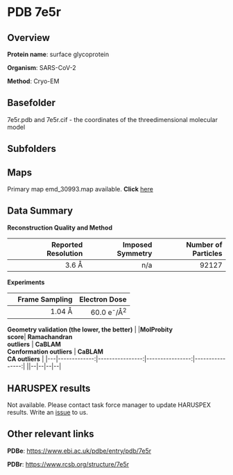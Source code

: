 # PDB 7e5r

## Overview

**Protein name**: surface glycoprotein

**Organism**: SARS-CoV-2

**Method**: Cryo-EM



## Basefolder

7e5r.pdb and 7e5r.cif - the coordinates of the threedimensional molecular model

## Subfolders









## Maps

Primary map emd_30993.map available. **Click** [here](http://ftp.wwpdb.org/pub/emdb/structures/EMD-30993/map/) 

## Data Summary
**Reconstruction Quality and Method**

|   | Reported Resolution | Imposed Symmetry | Number of Particles |
|---|-------------:|----------------:|--------------:|
|   |3.6 Å|n/a|92127|

**Experiments**

|   | Frame Sampling | Electron Dose |
|---|-------------:|----------------:|
|   |1.04 Å|60.0 e<sup>-</sup>/Å<sup>2</sup>|

**Geometry validation (the lower, the better)**
|   |**MolProbity<br>score**| **Ramachandran<br>outliers** | **CaBLAM<br>Conformation outliers** | **CaBLAM<br>CA outliers** |
|---|-------------:|----------------:|----------------:|----------------:|
||--|--|--|--|

## HARUSPEX results

Not available. Please contact task force manager to update HARUSPEX results. Write an [issue](https://github.com/thorn-lab/coronavirus_structural_task_force/issues) to us.

## Other relevant links 
**PDBe**:  https://www.ebi.ac.uk/pdbe/entry/pdb/7e5r
 
**PDBr**: https://www.rcsb.org/structure/7e5r 
